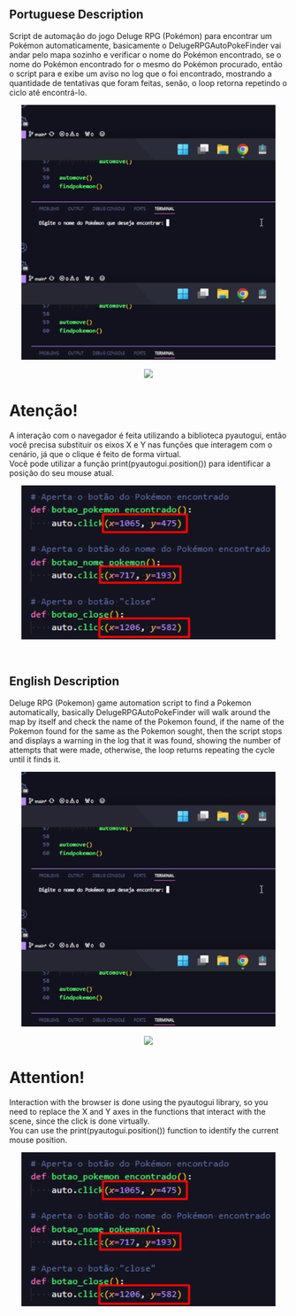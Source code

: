 ## Portuguese Description
Script de automação do jogo Deluge RPG (Pokémon) para encontrar um Pokémon automaticamente, basicamente o DelugeRPGAutoPokeFinder vai andar pelo mapa sozinho e verificar o nome do Pokémon encontrado, se o nome do Pokémon encontrado for o mesmo do Pokémon procurado, então o script para e exibe um aviso no log que o foi encontrado, mostrando a quantidade de tentativas que foram feitas, senão, o loop retorna repetindo o ciclo até encontrá-lo. <br>

<p align="center">
  <img width="460" src="assets/readme/log-output.gif">
</p>

<p align="center">
  <img width="460" src="assets/readme/searching-for-pokemon-on-map.gif">
</p>

# Atenção!
A interação com o navegador é feita utilizando a biblioteca pyautogui, então você precisa substituir os eixos X e Y nas funções que interagem com o cenário, já que o clique é feito de forma virtual. <br>
Você pode utilizar a função print(pyautogui.position()) para identificar a posição do seu mouse atual.

<p align="center">
  <img width="460" src="assets/readme/coordenate-change-by-pixel-position.png">
</p>

<br>

## English Description
Deluge RPG (Pokemon) game automation script to find a Pokemon automatically, basically DelugeRPGAutoPokeFinder will walk around the map by itself and check the name of the Pokemon found, if the name of the Pokemon found for the same as the Pokemon sought, then the script stops and displays a warning in the log that it was found, showing the number of attempts that were made, otherwise, the loop returns repeating the cycle until it finds it.

<p align="center">
  <img width="460" src="assets/readme/log-output.gif">
</p>

<p align="center">
  <img width="460" src="assets/readme/searching-for-pokemon-on-map.gif">
</p>

# Attention!
Interaction with the browser is done using the pyautogui library, so you need to replace the X and Y axes in the functions that interact with the scene, since the click is done virtually. <br>
You can use the print(pyautogui.position()) function to identify the current mouse position. <br>

<p align="center">
  <img width="460" src="assets/readme/coordenate-change-by-pixel-position.png">
</p>
